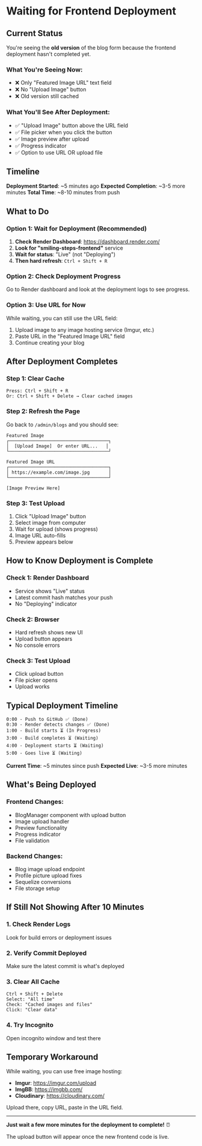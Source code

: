 # Waiting for Frontend Deployment

## Current Status

You're seeing the **old version** of the blog form because the frontend deployment hasn't completed yet.

### What You're Seeing Now:
- ❌ Only "Featured Image URL" text field
- ❌ No "Upload Image" button
- ❌ Old version still cached

### What You'll See After Deployment:
- ✅ "Upload Image" button above the URL field
- ✅ File picker when you click the button
- ✅ Image preview after upload
- ✅ Progress indicator
- ✅ Option to use URL OR upload file

## Timeline

**Deployment Started**: ~5 minutes ago
**Expected Completion**: ~3-5 more minutes
**Total Time**: ~8-10 minutes from push

## What to Do

### Option 1: Wait for Deployment (Recommended)
1. **Check Render Dashboard**: https://dashboard.render.com/
2. **Look for "smiling-steps-frontend"** service
3. **Wait for status**: "Live" (not "Deploying")
4. **Then hard refresh**: `Ctrl + Shift + R`

### Option 2: Check Deployment Progress
Go to Render dashboard and look at the deployment logs to see progress.

### Option 3: Use URL for Now
While waiting, you can still use the URL field:
1. Upload image to any image hosting service (Imgur, etc.)
2. Paste URL in the "Featured Image URL" field
3. Continue creating your blog

## After Deployment Completes

### Step 1: Clear Cache
```
Press: Ctrl + Shift + R
Or: Ctrl + Shift + Delete → Clear cached images
```

### Step 2: Refresh the Page
Go back to `/admin/blogs` and you should see:

```
Featured Image
┌─────────────────────────────────────┐
│  [Upload Image]  Or enter URL...   │
└─────────────────────────────────────┘

Featured Image URL
┌─────────────────────────────────────┐
│ https://example.com/image.jpg       │
└─────────────────────────────────────┘

[Image Preview Here]
```

### Step 3: Test Upload
1. Click "Upload Image" button
2. Select image from computer
3. Wait for upload (shows progress)
4. Image URL auto-fills
5. Preview appears below

## How to Know Deployment is Complete

### Check 1: Render Dashboard
- Service shows "Live" status
- Latest commit hash matches your push
- No "Deploying" indicator

### Check 2: Browser
- Hard refresh shows new UI
- Upload button appears
- No console errors

### Check 3: Test Upload
- Click upload button
- File picker opens
- Upload works

## Typical Deployment Timeline

```
0:00 - Push to GitHub ✅ (Done)
0:30 - Render detects changes ✅ (Done)
1:00 - Build starts ⏳ (In Progress)
3:00 - Build completes ⏳ (Waiting)
4:00 - Deployment starts ⏳ (Waiting)
5:00 - Goes live ⏳ (Waiting)
```

**Current Time**: ~5 minutes since push
**Expected Live**: ~3-5 more minutes

## What's Being Deployed

### Frontend Changes:
- BlogManager component with upload button
- Image upload handler
- Preview functionality
- Progress indicator
- File validation

### Backend Changes:
- Blog image upload endpoint
- Profile picture upload fixes
- Sequelize conversions
- File storage setup

## If Still Not Showing After 10 Minutes

### 1. Check Render Logs
Look for build errors or deployment issues

### 2. Verify Commit Deployed
Make sure the latest commit is what's deployed

### 3. Clear All Cache
```
Ctrl + Shift + Delete
Select: "All time"
Check: "Cached images and files"
Click: "Clear data"
```

### 4. Try Incognito
Open incognito window and test there

## Temporary Workaround

While waiting, you can use free image hosting:
- **Imgur**: https://imgur.com/upload
- **ImgBB**: https://imgbb.com/
- **Cloudinary**: https://cloudinary.com/

Upload there, copy URL, paste in the URL field.

---

**Just wait a few more minutes for the deployment to complete!** ⏰

The upload button will appear once the new frontend code is live.

